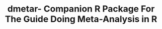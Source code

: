 --- 
abstract: '' 
authors: 
 - harrer
 -  P Cuijpers
 -  T Furukawa
 -  admin
doi: '' 
featured: false 
publication: '*http://dmetar.protectlab.org*, 1' 
publication_short: '' 
publishDate: '2019-01-01' 
title: 'dmetar- Companion R Package For The Guide Doing Meta-Analysis in R' 
url_code: '' 
url_dataset: '' 
url_pdf: '' 
url_poster: '' 
url_project: '' 
url_slides: '' 
url_source: '' 
url_video: '' 
---